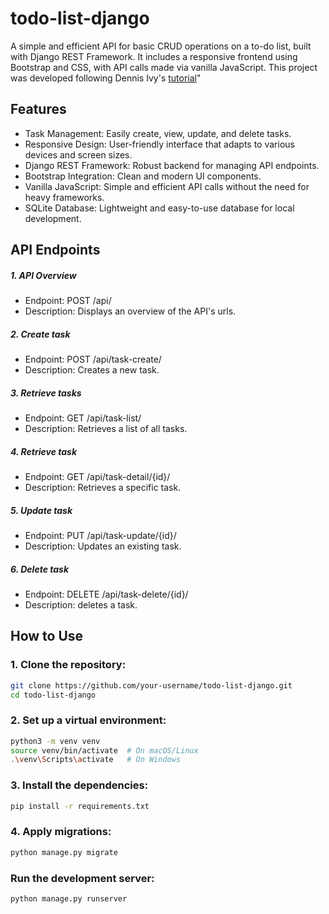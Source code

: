 # todo-list-django

A simple and efficient API for basic CRUD operations on a to-do list, built with Django REST Framework. It includes a responsive frontend using Bootstrap and CSS, with API calls made via vanilla JavaScript. This project was developed following Dennis Ivy's [tutorial](https://www.youtube.com/playlist?list=PL-51WBLyFTg3k9JKxT7ExP8Xvt4GeG5zc)"

## Features
- Task Management: Easily create, view, update, and delete tasks.
- Responsive Design: User-friendly interface that adapts to various devices and screen sizes.
- Django REST Framework: Robust backend for managing API endpoints.
- Bootstrap Integration: Clean and modern UI components.
- Vanilla JavaScript: Simple and efficient API calls without the need for heavy frameworks.
- SQLite Database: Lightweight and easy-to-use database for local development.

## API Endpoints

##### 1. API Overview

- Endpoint: POST /api/
- Description: Displays an overview of the API's urls.

##### 2. Create task

- Endpoint: POST /api/task-create/
- Description: Creates a new task.

##### 3. Retrieve tasks

- Endpoint: GET /api/task-list/
- Description: Retrieves a list of all tasks.

##### 4. Retrieve task

- Endpoint: GET /api/task-detail/{id}/
- Description: Retrieves a specific task.

##### 5. Update task

- Endpoint: PUT /api/task-update/{id}/
- Description: Updates an existing task.

##### 6. Delete task

- Endpoint: DELETE /api/task-delete/{id}/
- Description: deletes a task.

## How to Use

### 1. Clone the repository:
```bash
git clone https://github.com/your-username/todo-list-django.git
cd todo-list-django
```

### 2. Set up a virtual environment:
```bash
python3 -m venv venv
source venv/bin/activate  # On macOS/Linux
.\venv\Scripts\activate   # On Windows
```

### 3. Install the dependencies:
```bash
pip install -r requirements.txt
```

### 4. Apply migrations:
```bash
python manage.py migrate
```
### Run the development server:
```bash
python manage.py runserver
```

